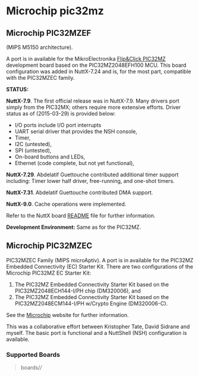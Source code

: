 # Microchip pic32mz

## Microchip PIC32MZEF

(MIPS M5150 architecture).

A port is in available for the MikroElectronika [Flip\&Click
PIC32MZ](https://www.mikroe.com/flipclick-pic32mz) development board
based on the PIC32MZ2048EFH100 MCU. This board configuration was added
in NuttX-7.24 and is, for the most part, compatible with the PIC32MZEC
family.

**STATUS:**

**NuttX-7.9**. The first official release was in NuttX-7.9. Many drivers
port simply from the PIC32MX; others require more extensive efforts.
Driver status as of (2015-03-29) is provided below:

  - I/O ports include I/O port interrupts
  - UART serial driver that provides the NSH console,
  - Timer,
  - I2C (untested),
  - SPI (untested),
  - On-board buttons and LEDs,
  - Ethernet (code complete, but not yet functional),

**NuttX-7.29**. Abdelatif Guettouche contributed additional timer
support including: Timer lower half driver, free-running, and one-shot
timers.

**NuttX-7.31**. Abdelatif Guettouche contributed DMA support.

**NuttX-9.0**. Cache operations were implemented.

Refer to the NuttX board
[README](https://github.com/apache/nuttx/blob/master/Documentation/platforms/mips/pic32mz/boards/pic32mz-starterkit/README.txt)
file for further information.

**Development Environment:** Same as for the PIC32MZ.

## Microchip PIC32MZEC

PIC32MZEC Family (MIPS microAptiv). A port is in available for the
PIC32MZ Embedded Connectivity (EC) Starter Kit. There are two
configurations of the Microchip PIC32MZ EC Starter Kit:

1.  The PIC32MZ Embedded Connectivity Starter Kit based on the
    PIC32MZ2048ECH144-I/PH chip (DM320006), and
2.  The PIC32MZ Embedded Connectivity Starter Kit based on the
    PIC32MZ2048ECM144-I/PH w/Crypto Engine (DM320006-C).

See the [Microchip](http://www.microchip.com) website for further
information.

This was a collaborative effort between Kristopher Tate, David Sidrane
and myself. The basic port is functional and a NuttShell (NSH)
configuration is available.

### Supported Boards

> boards/*/*
